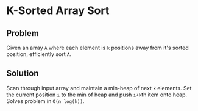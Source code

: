 # K-Sorted Array Sort

## Problem

Given an array `A` where each element is `k` positions away from it's sorted position, efficiently sort `A`.

## Solution

Scan through input array and maintain a min-heap of next `k` elements.  Set the current position `i` to the min of heap and push `i+k`th item onto heap.  Solves problem in `O(n log(k))`.
